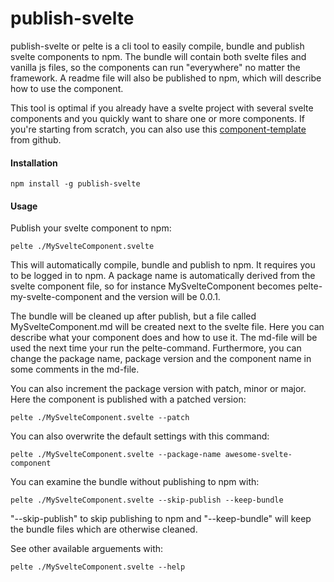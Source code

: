 # publish-svelte
publish-svelte or pelte is a cli tool to easily compile, bundle and publish svelte components to npm. 
The bundle will contain both svelte files and vanilla js files, so the components can run "everywhere" no matter the framework. 
A readme file will also be published to npm, which will describe how to use the component. 

This tool is optimal if you already have a svelte project with several svelte components and you quickly want to share one or more components. 
If you're starting from scratch, you can also use this [component-template](https://github.com/sveltejs/component-template) from github.    

#### Installation 
```text
npm install -g publish-svelte
``` 

#### Usage
Publish your svelte component to npm:

```text
pelte ./MySvelteComponent.svelte
```

This will automatically compile, bundle and publish to npm. It requires you to be logged in to npm. A package name is automatically derived from the svelte component file, so for instance MySvelteComponent becomes pelte-my-svelte-component and the version will be 0.0.1.

The bundle will be cleaned up after publish, but a file called MySvelteComponent.md will be created next to the svelte file. Here you can describe what your component does and how to use it. The md-file will be used the next time your run the pelte-command. Furthermore, you can change the package name, package version and the component name in some comments in the md-file.

You can also increment the package version with patch, minor or major. Here the component is published with a patched version:
```text
pelte ./MySvelteComponent.svelte --patch
```

You can also overwrite the default settings with this command:
```text
pelte ./MySvelteComponent.svelte --package-name awesome-svelte-component
```

You can examine the bundle without publishing to npm with:
```text
pelte ./MySvelteComponent.svelte --skip-publish --keep-bundle
```
"--skip-publish" to skip publishing to npm and "--keep-bundle" will keep the bundle files which are otherwise cleaned.

See other available arguements with:
```text
pelte ./MySvelteComponent.svelte --help
```
